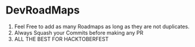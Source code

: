 # DevRoadMaps
1. Feel Free to add as many Roadmaps as long as they are not duplicates.
2. Always Squash your Commits before making any PR
3. ALL THE BEST FOR HACKTOBERFEST
